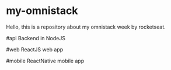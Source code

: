 # my-omnistack
Hello, this is a repository about my omnistack week by rocketseat.


#api
Backend in NodeJS

#web
ReactJS web app

#mobile
ReactNative mobile app

